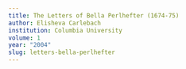 ```yaml
---
title: The Letters of Bella Perlhefter (1674-75)
author: Elisheva Carlebach
institution: Columbia University
volume: 1
year: "2004"
slug: letters-bella-perlhefter
---
```

